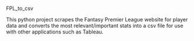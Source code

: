 FPL_to_csv

This python project scrapes the Fantasy Premier League website for player data and converts the most relevant/important stats into a csv file for use with other applications such as Tableau.
